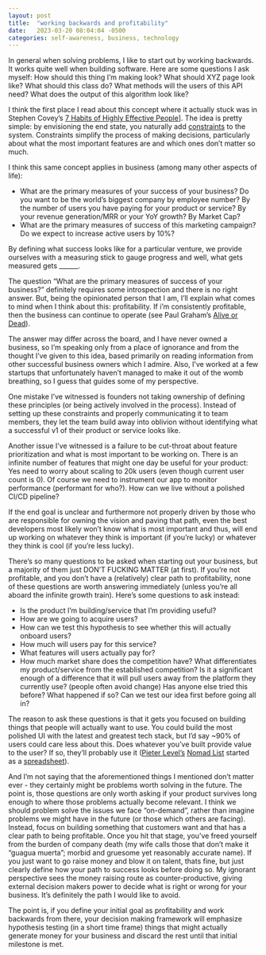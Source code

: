 ```yaml
---
layout: post
title:  "working backwards and profitability"
date:   2023-03-20 08:04:04 -0500
categories: self-awareness, business, technology
---
```

In general when solving problems, I like to start out by working backwards. It works quite well when building software. Here are some questions I ask myself: How should this thing I’m making look?  What should XYZ page look like? What should this class do? What methods will the users of this API need? What does the output of this algorithm look like? 

I think the first place I read about this concept where it actually stuck was in Stephen Covey’s [7 Habits of Highly Effective People](https://www.amazon.com/Habits-Highly-Effective-People-Powerful/dp/1982137274)]. The idea is pretty simple: by envisioning the end state, you naturally add [constraints]([https://basecamp.com/gettingreal/03.4-embrace-constraints](https://basecamp.com/gettingreal/03.4-embrace-constraints)) to the system. Constraints simplify the process of making decisions, particularly about what the most important features are and which ones don’t matter so much. 

I think this same concept applies in business (among many other aspects of life):

- What are the primary measures of your success of your business? Do you want to be the world’s biggest company by employee number? By the number of users you have paying for your product or service? By your revenue generation/MRR or your YoY growth? By Market Cap?
- What are the primary measures of success of this marketing campaign? Do we expect to increase active users by 10%?

By defining what success looks like for a particular venture, we provide ourselves with a measuring stick to gauge progress and well, what gets measured gets ______.

The question “What are the primary measures of success of your business?” definitely requires some introspection and there is no right answer. But, being the opinionated person that I am, I’ll explain what comes to mind when I think about this: profitability. If i’m consistently profitable, then the business can continue to operate (see Paul Graham’s [Alive or Dead]([http://www.paulgraham.com/aord.html](http://www.paulgraham.com/aord.html))). 

The answer may differ across the board, and I have never owned a business, so I’m speaking only from a place of ignorance and from the thought I’ve given to this idea, based primarily on reading information from other successful business owners which I admire. Also, I’ve worked at a few startups that unfortunately haven’t managed to make it out of the womb breathing, so I guess that guides some of my perspective.

One mistake I’ve witnessed is founders not taking ownership of defining these principles (or being actively involved in the process). Instead of setting up these constraints and properly communicating it to team members, they let the team build away into oblivion without identifying what a successful v1 of their product or service looks like.

Another issue I’ve witnessed is a failure to be cut-throat about feature prioritization and what is most important to be working on. There is an infinite number of features that might one day be useful for your product: Yes need to worry about scaling to 20k users (even though current user count is 0). Of course we need to instrument our app to monitor performance (performant for who?). How can we live without a polished CI/CD pipeline? 

If the end goal is unclear and furthermore not properly driven by those who are responsible for owning the vision and paving that path, even the best developers most likely won’t know what is most important and thus, will end up working on whatever they think is important (if you’re lucky) or whatever they think is cool (if you’re less lucky). 

There’s so many questions to be asked when starting out your business, but a majority of them just DON’T FUCKING MATTER (at first). If you’re not profitable, and you don’t have a (relatively) clear path to profitability, none of these questions are worth answering immediately (unless you’re all aboard the infinite growth train). Here’s some questions to ask instead: 

- Is the product I’m building/service that I’m providing useful?
- How are we going to acquire users?
- How can we test this hypothesis to see whether this will actually onboard users?
- How much will users pay for this service?
- What features will users actually pay for?
- How much market share does the competition have? What differentiates my product/service from the established competition? Is it a significant enough of a difference that it will pull users away from the platform they currently use? (people often avoid change) Has anyone else tried this before? What happened if so? Can we test our idea first before going all in?

The reason to ask these questions is that it gets you focused on building things that people will actually want to use. You could build the most polished UI with the latest and greatest tech stack, but I’d say ~90% of users could care less about this. Does whatever you’ve built provide value to the user? If so, they’ll probably use it ([Pieter Level’s](levels.io) [Nomad List](https://nomadlist.com/) started as a [spreadsheet](https://twitter.com/levelsio/status/481228588390547456?lang=en)). 

And I’m not saying that the aforementioned things I mentioned don’t matter ever - they certainly might be problems worth solving in the future. The point is, those questions are only worth asking if your product survives long enough to where those problems actually become relevant. I think we should problem solve the issues we face “on-demand”, rather than imagine problems we might have in the future (or those which others are facing). Instead, focus on building something that customers want and that has a clear path to being profitable. Once you hit that stage, you’ve freed yourself from the burden of company death (my wife calls those that don’t make it “guagua muerta”; morbid and gruesome yet reasonably accurate name). If you just want to go raise money and blow it on talent, thats fine, but just clearly define how your path to success looks before doing so. My ignorant perspective sees the money raising route as counter-productive, giving external decision makers power to decide what is right or wrong for your business. It’s definitely the path I would like to avoid.

The point is, if you define your initial goal as profitability and work backwards from there, your decision making framework will emphasize hypothesis testing (in a short time frame) things that might actually generate money for your business and discard the rest until that initial milestone is met.
